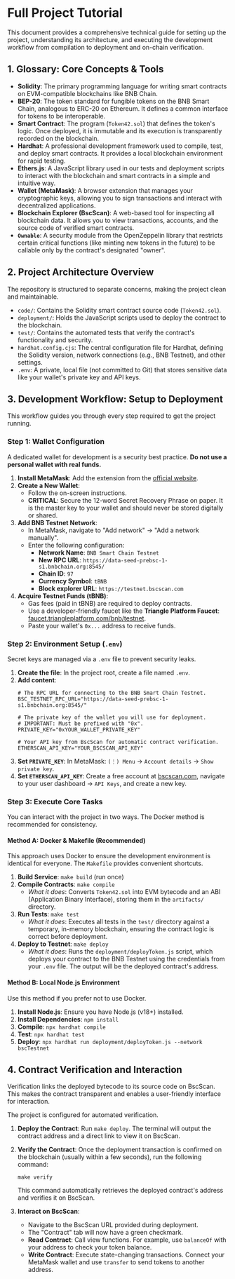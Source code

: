 # Full Project Tutorial

This document provides a comprehensive technical guide for setting up the project, understanding its architecture, and executing the development workflow from compilation to deployment and on-chain verification.

## 1. Glossary: Core Concepts & Tools

-   **Solidity**: The primary programming language for writing smart contracts on EVM-compatible blockchains like BNB Chain.
-   **BEP-20**: The token standard for fungible tokens on the BNB Smart Chain, analogous to ERC-20 on Ethereum. It defines a common interface for tokens to be interoperable.
-   **Smart Contract**: The program (`Token42.sol`) that defines the token's logic. Once deployed, it is immutable and its execution is transparently recorded on the blockchain.
-   **Hardhat**: A professional development framework used to compile, test, and deploy smart contracts. It provides a local blockchain environment for rapid testing.
-   **Ethers.js**: A JavaScript library used in our tests and deployment scripts to interact with the blockchain and smart contracts in a simple and intuitive way.
-   **Wallet (MetaMask)**: A browser extension that manages your cryptographic keys, allowing you to sign transactions and interact with decentralized applications.
-   **Blockchain Explorer (BscScan)**: A web-based tool for inspecting all blockchain data. It allows you to view transactions, accounts, and the source code of verified smart contracts.
-   **`Ownable`**: A security module from the OpenZeppelin library that restricts certain critical functions (like minting new tokens in the future) to be callable only by the contract's designated "owner".

## 2. Project Architecture Overview

The repository is structured to separate concerns, making the project clean and maintainable.

-   `code/`: Contains the Solidity smart contract source code (`Token42.sol`).
-   `deployment/`: Holds the JavaScript scripts used to deploy the contract to the blockchain.
-   `test/`: Contains the automated tests that verify the contract's functionality and security.
-   `hardhat.config.cjs`: The central configuration file for Hardhat, defining the Solidity version, network connections (e.g., BNB Testnet), and other settings.
-   `.env`: A private, local file (not committed to Git) that stores sensitive data like your wallet's private key and API keys.

## 3. Development Workflow: Setup to Deployment

This workflow guides you through every step required to get the project running.

### Step 1: Wallet Configuration

A dedicated wallet for development is a security best practice. **Do not use a personal wallet with real funds.**

1.  **Install MetaMask**: Add the extension from the [official website](https://metamask.io/).
2.  **Create a New Wallet**:
    -   Follow the on-screen instructions.
    -   **CRITICAL**: Secure the 12-word Secret Recovery Phrase on paper. It is the master key to your wallet and should never be stored digitally or shared.
3.  **Add BNB Testnet Network**:
    -   In MetaMask, navigate to "Add network" -> "Add a network manually".
    -   Enter the following configuration:
        -   **Network Name**: `BNB Smart Chain Testnet`
        -   **New RPC URL**: `https://data-seed-prebsc-1-s1.bnbchain.org:8545/`
        -   **Chain ID**: `97`
        -   **Currency Symbol**: `tBNB`
        -   **Block explorer URL**: `https://testnet.bscscan.com`
4.  **Acquire Testnet Funds (tBNB)**:
    -   Gas fees (paid in tBNB) are required to deploy contracts.
    -   Use a developer-friendly faucet like the **Triangle Platform Faucet**: [faucet.triangleplatform.com/bnb/testnet](https://faucet.triangleplatform.com/bnb/testnet).
    -   Paste your wallet's `0x...` address to receive funds.

### Step 2: Environment Setup (`.env`)

Secret keys are managed via a `.env` file to prevent security leaks.

1.  **Create the file**: In the project root, create a file named `.env`.
2.  **Add content**:
    ```env
    # The RPC URL for connecting to the BNB Smart Chain Testnet.
    BSC_TESTNET_RPC_URL="https://data-seed-prebsc-1-s1.bnbchain.org:8545/"

    # The private key of the wallet you will use for deployment.
    # IMPORTANT: Must be prefixed with "0x".
    PRIVATE_KEY="0xYOUR_WALLET_PRIVATE_KEY"

    # Your API key from BscScan for automatic contract verification.
    ETHERSCAN_API_KEY="YOUR_BSCSCAN_API_KEY"
    ```
3.  **Set `PRIVATE_KEY`**: In MetaMask: `(⋮) Menu` -> `Account details` -> `Show private key`.
4.  **Set `ETHERSCAN_API_KEY`**: Create a free account at [bscscan.com](https://bscscan.com/), navigate to your user dashboard -> `API Keys`, and create a new key.

### Step 3: Execute Core Tasks

You can interact with the project in two ways. The Docker method is recommended for consistency.

#### Method A: Docker & Makefile (Recommended)

This approach uses Docker to ensure the development environment is identical for everyone. The `Makefile` provides convenient shortcuts.

1.  **Build Service**: `make build` (run once)
2.  **Compile Contracts**: `make compile`
    -   *What it does*: Converts `Token42.sol` into EVM bytecode and an ABI (Application Binary Interface), storing them in the `artifacts/` directory.
3.  **Run Tests**: `make test`
    -   *What it does*: Executes all tests in the `test/` directory against a temporary, in-memory blockchain, ensuring the contract logic is correct before deployment.
4.  **Deploy to Testnet**: `make deploy`
    -   *What it does*: Runs the `deployment/deployToken.js` script, which deploys your contract to the BNB Testnet using the credentials from your `.env` file. The output will be the deployed contract's address.

#### Method B: Local Node.js Environment

Use this method if you prefer not to use Docker.

1.  **Install Node.js**: Ensure you have Node.js (v18+) installed.
2.  **Install Dependencies**: `npm install`
3.  **Compile**: `npx hardhat compile`
4.  **Test**: `npx hardhat test`
5.  **Deploy**: `npx hardhat run deployment/deployToken.js --network bscTestnet`

## 4. Contract Verification and Interaction

Verification links the deployed bytecode to its source code on BscScan. This makes the contract transparent and enables a user-friendly interface for interaction.

The project is configured for automated verification.

1.  **Deploy the Contract**:
    Run `make deploy`. The terminal will output the contract address and a direct link to view it on BscScan.

2.  **Verify the Contract**:
    Once the deployment transaction is confirmed on the blockchain (usually within a few seconds), run the following command:
    ```shell
    make verify
    ```
    This command automatically retrieves the deployed contract's address and verifies it on BscScan.

3.  **Interact on BscScan**:
    -   Navigate to the BscScan URL provided during deployment.
    -   The "Contract" tab will now have a green checkmark.
    -   **Read Contract**: Call view functions. For example, use `balanceOf` with your address to check your token balance.
    -   **Write Contract**: Execute state-changing transactions. Connect your MetaMask wallet and use `transfer` to send tokens to another address.
